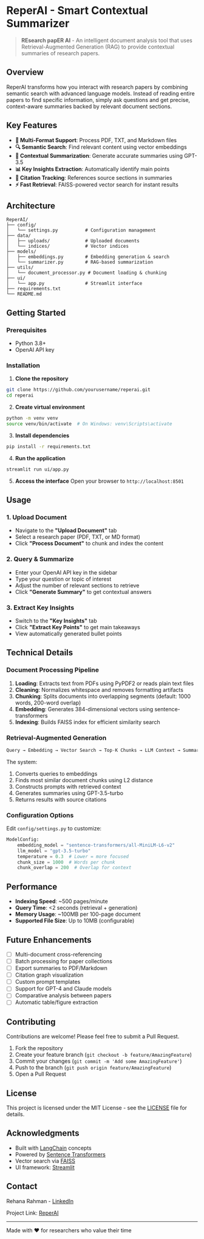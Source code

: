 # ReperAI - Smart Contextual Summarizer

> **REsearch papER AI** - An intelligent document analysis tool that uses Retrieval-Augmented Generation (RAG) to provide contextual summaries of research papers.

## Overview

ReperAI transforms how you interact with research papers by combining semantic search with advanced language models. Instead of reading entire papers to find specific information, simply ask questions and get precise, context-aware summaries backed by relevant document sections.

## Key Features

- **📄 Multi-Format Support**: Process PDF, TXT, and Markdown files
- **🔍 Semantic Search**: Find relevant content using vector embeddings
- **🤖 Contextual Summarization**: Generate accurate summaries using GPT-3.5
- **📊 Key Insights Extraction**: Automatically identify main points
- **🎯 Citation Tracking**: References source sections in summaries
- **⚡ Fast Retrieval**: FAISS-powered vector search for instant results

## Architecture

```
ReperAI/
├── config/
│   └── settings.py          # Configuration management
├── data/
│   ├── uploads/             # Uploaded documents
│   └── indices/             # Vector indices
├── models/
│   ├── embeddings.py        # Embedding generation & search
│   └── summarizer.py        # RAG-based summarization
├── utils/
│   └── document_processor.py # Document loading & chunking
├── ui/
│   └── app.py               # Streamlit interface
├── requirements.txt
└── README.md
```

## Getting Started

### Prerequisites

- Python 3.8+
- OpenAI API key

### Installation

1. **Clone the repository**
```bash
git clone https://github.com/yourusername/reperai.git
cd reperai
```

2. **Create virtual environment**
```bash
python -m venv venv
source venv/bin/activate  # On Windows: venv\Scripts\activate
```

3. **Install dependencies**
```bash
pip install -r requirements.txt
```

4. **Run the application**
```bash
streamlit run ui/app.py
```

5. **Access the interface**
Open your browser to `http://localhost:8501`

## Usage

### 1. Upload Document
- Navigate to the **"Upload Document"** tab
- Select a research paper (PDF, TXT, or MD format)
- Click **"Process Document"** to chunk and index the content

### 2. Query & Summarize
- Enter your OpenAI API key in the sidebar
- Type your question or topic of interest
- Adjust the number of relevant sections to retrieve
- Click **"Generate Summary"** to get contextual answers

### 3. Extract Key Insights
- Switch to the **"Key Insights"** tab
- Click **"Extract Key Points"** to get main takeaways
- View automatically generated bullet points

## Technical Details

### Document Processing Pipeline

1. **Loading**: Extracts text from PDFs using PyPDF2 or reads plain text files
2. **Cleaning**: Normalizes whitespace and removes formatting artifacts
3. **Chunking**: Splits documents into overlapping segments (default: 1000 words, 200-word overlap)
4. **Embedding**: Generates 384-dimensional vectors using sentence-transformers
5. **Indexing**: Builds FAISS index for efficient similarity search

### Retrieval-Augmented Generation

```python
Query → Embedding → Vector Search → Top-K Chunks → LLM Context → Summary
```

The system:
1. Converts queries to embeddings
2. Finds most similar document chunks using L2 distance
3. Constructs prompts with retrieved context
4. Generates summaries using GPT-3.5-turbo
5. Returns results with source citations

### Configuration Options

Edit `config/settings.py` to customize:

```python
ModelConfig:
    embedding_model = "sentence-transformers/all-MiniLM-L6-v2"
    llm_model = "gpt-3.5-turbo"
    temperature = 0.3  # Lower = more focused
    chunk_size = 1000  # Words per chunk
    chunk_overlap = 200  # Overlap for context
```

## Performance

- **Indexing Speed**: ~500 pages/minute
- **Query Time**: <2 seconds (retrieval + generation)
- **Memory Usage**: ~100MB per 100-page document
- **Supported File Size**: Up to 10MB (configurable)

## Future Enhancements

- [ ] Multi-document cross-referencing
- [ ] Batch processing for paper collections
- [ ] Export summaries to PDF/Markdown
- [ ] Citation graph visualization
- [ ] Custom prompt templates
- [ ] Support for GPT-4 and Claude models
- [ ] Comparative analysis between papers
- [ ] Automatic table/figure extraction

## Contributing

Contributions are welcome! Please feel free to submit a Pull Request.

1. Fork the repository
2. Create your feature branch (`git checkout -b feature/AmazingFeature`)
3. Commit your changes (`git commit -m 'Add some AmazingFeature'`)
4. Push to the branch (`git push origin feature/AmazingFeature`)
5. Open a Pull Request

## License

This project is licensed under the MIT License - see the [LICENSE](LICENSE) file for details.

## Acknowledgments

- Built with [LangChain](https://github.com/hwchase17/langchain) concepts
- Powered by [Sentence Transformers](https://www.sbert.net/)
- Vector search via [FAISS](https://github.com/facebookresearch/faiss)
- UI framework: [Streamlit](https://streamlit.io/)

## Contact

Rehana Rahman - [LinkedIn](https://www.linkedin.com/in/rehana-rahman-4b2bb933b/)

Project Link: [ReperAI](https://github.com/Rehana-Rahman/ReperAI)

---

Made with ❤️ for researchers who value their time
